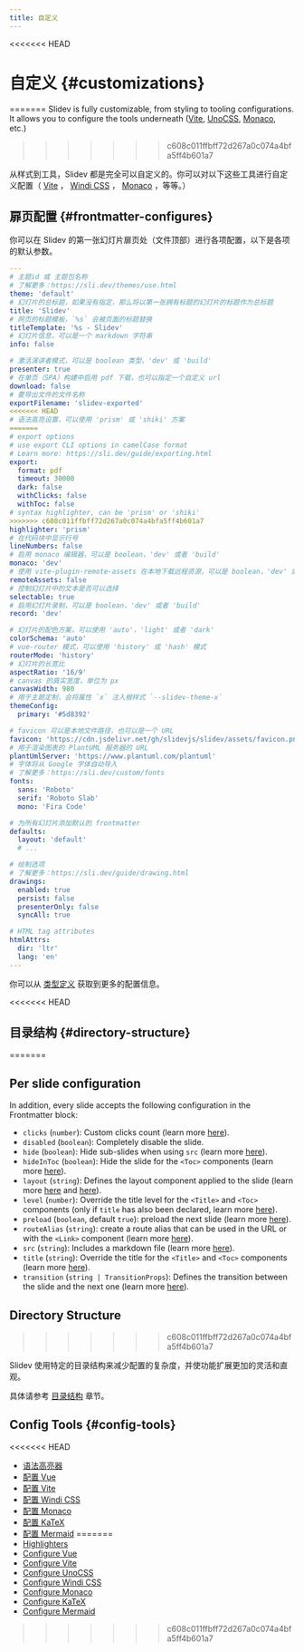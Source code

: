 ```yaml
---
title: 自定义
---
```


<<<<<<< HEAD
# 自定义 {#customizations}
=======
Slidev is fully customizable, from styling to tooling configurations. It allows you to configure the tools underneath ([Vite](/custom/config-vite), [UnoCSS](/custom/config-unocss), [Monaco](/custom/config-monaco), etc.)
>>>>>>> c608c011ffbff72d267a0c074a4bfa5ff4b601a7

从样式到工具，Slidev 都是完全可以自定义的。你可以对以下这些工具进行自定义配置（ [Vite](/custom/config-vite) ， [Windi CSS](/custom/config-windicss) ， [Monaco](/custom/config-monaco) ，等等。）

## 扉页配置 {#frontmatter-configures}

你可以在 Slidev 的第一张幻灯片扉页处（文件顶部）进行各项配置，以下是各项的默认参数。

```yaml
---
# 主题id 或 主题包名称
# 了解更多：https://sli.dev/themes/use.html
theme: 'default'
# 幻灯片的总标题，如果没有指定，那么将以第一张拥有标题的幻灯片的标题作为总标题
title: 'Slidev'
# 网页的标题模板，`%s` 会被页面的标题替换
titleTemplate: '%s - Slidev'
# 幻灯片信息，可以是一个 markdown 字符串
info: false

# 激活演讲者模式，可以是 boolean 类型、'dev' 或 'build'
presenter: true
# 在单页（SPA）构建中启用 pdf 下载，也可以指定一个自定义 url
download: false
# 要导出文件的文件名称
exportFilename: 'slidev-exported'
<<<<<<< HEAD
# 语法高亮设置，可以使用 'prism' 或 'shiki' 方案
=======
# export options
# use export CLI options in camelCase format
# Learn more: https://sli.dev/guide/exporting.html
export:
  format: pdf
  timeout: 30000
  dark: false
  withClicks: false
  withToc: false
# syntax highlighter, can be 'prism' or 'shiki'
>>>>>>> c608c011ffbff72d267a0c074a4bfa5ff4b601a7
highlighter: 'prism'
# 在代码块中显示行号
lineNumbers: false
# 启用 monaco 编辑器，可以是 boolean，'dev' 或者 'build'
monaco: 'dev'
# 使用 vite-plugin-remote-assets 在本地下载远程资源，可以是 boolean，'dev' 或者 'build'
remoteAssets: false
# 控制幻灯片中的文本是否可以选择
selectable: true
# 启用幻灯片录制，可以是 boolean，'dev' 或者 'build'
record: 'dev'

# 幻灯片的配色方案，可以使用 'auto'，'light' 或者 'dark'
colorSchema: 'auto'
# vue-router 模式，可以使用 'history' 或 'hash' 模式
routerMode: 'history'
# 幻灯片的长宽比
aspectRatio: '16/9'
# canvas 的真实宽度，单位为 px
canvasWidth: 980
# 用于主题定制，会将属性 `x` 注入根样式 `--slidev-theme-x`
themeConfig:
  primary: '#5d8392'

# favicon 可以是本地文件路径，也可以是一个 URL
favicon: 'https://cdn.jsdelivr.net/gh/slidevjs/slidev/assets/favicon.png'
# 用于渲染图表的 PlantUML 服务器的 URL
plantUmlServer: 'https://www.plantuml.com/plantuml'
# 字体将从 Google 字体自动导入
# 了解更多：https://sli.dev/custom/fonts
fonts:
  sans: 'Roboto'
  serif: 'Roboto Slab'
  mono: 'Fira Code'

# 为所有幻灯片添加默认的 frontmatter
defaults:
  layout: 'default'
  # ...

# 绘制选项
# 了解更多：https://sli.dev/guide/drawing.html
drawings:
  enabled: true
  persist: false
  presenterOnly: false
  syncAll: true

# HTML tag attributes
htmlAttrs:
  dir: 'ltr'
  lang: 'en'
---
```

你可以从 [类型定义](https://github.com/slidevjs/slidev/blob/main/packages/types/src/config.ts) 获取到更多的配置信息。

<<<<<<< HEAD
## 目录结构 {#directory-structure}
=======
## Per slide configuration

In addition, every slide accepts the following configuration in the Frontmatter block:

* `clicks` (`number`): Custom clicks count (learn more [here](/guide/animations.html#custom-clicks-count)).
* `disabled` (`boolean`): Completely disable the slide.
* `hide` (`boolean`): Hide sub-slides when using `src` (learn more [here](/guide/syntax.html#multiple-entries)).
* `hideInToc` (`boolean`): Hide the slide for the `<Toc>` components (learn more [here](/builtin/components.html#toc)).
* `layout` (`string`): Defines the layout component applied to the slide (learn more [here](/guide/syntax.html#front-matter-layouts) and [here](/builtin/layouts.html)).
* `level` (`number`): Override the title level for the `<Title>` and `<Toc>` components (only if `title` has also been declared, learn more [here](/builtin/components.html#titles)).
* `preload` (`boolean`, default `true`): preload the next slide (learn more [here](/guide/animations.html#motion)).
* `routeAlias` (`string`): create a route alias that can be used in the URL or with the `<Link>` component (learn more [here](/builtin/components.html#link)).
* `src` (`string`): Includes a markdown file (learn more [here](/guide/syntax.html#multiple-entries)).
* `title` (`string`): Override the title for the `<Title>` and `<Toc>` components (learn more [here](/builtin/components.html#titles)).
* `transition` (`string | TransitionProps`): Defines the transition between the slide and the next one (learn more [here](/guide/animations.html#slide-transitions)).

## Directory Structure
>>>>>>> c608c011ffbff72d267a0c074a4bfa5ff4b601a7

Slidev 使用特定的目录结构来减少配置的复杂度，并使功能扩展更加的灵活和直观。

具体请参考 [目录结构](/custom/directory-structure) 章节。

## Config Tools {#config-tools}

<<<<<<< HEAD
- [语法高亮器](/custom/highlighters)
- [配置 Vue](/custom/config-vue)
- [配置 Vite](/custom/config-vite)
- [配置 Windi CSS](/custom/config-windicss)
- [配置 Monaco](/custom/config-monaco)
- [配置 KaTeX](/custom/config-katex)
- [配置 Mermaid](/custom/config-mermaid)
=======
- [Highlighters](/custom/highlighters)
- [Configure Vue](/custom/config-vue)
- [Configure Vite](/custom/config-vite)
- [Configure UnoCSS](/custom/config-unocss)
- [Configure Windi CSS](/custom/config-windicss)
- [Configure Monaco](/custom/config-monaco)
- [Configure KaTeX](/custom/config-katex)
- [Configure Mermaid](/custom/config-mermaid)
>>>>>>> c608c011ffbff72d267a0c074a4bfa5ff4b601a7
